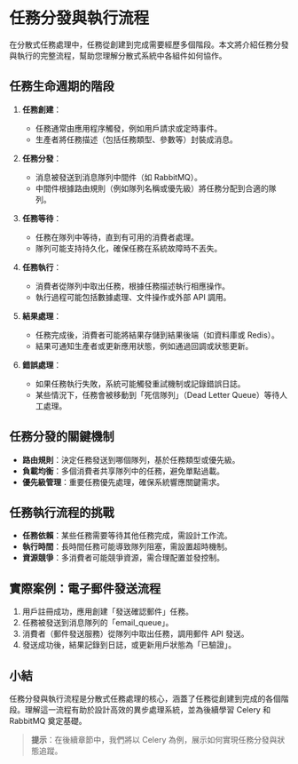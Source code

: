 # 任務分發與執行流程

在分散式任務處理中，任務從創建到完成需要經歷多個階段。本文將介紹任務分發與執行的完整流程，幫助您理解分散式系統中各組件如何協作。

## 任務生命週期的階段

1. **任務創建**：
   - 任務通常由應用程序觸發，例如用戶請求或定時事件。
   - 生產者將任務描述（包括任務類型、參數等）封裝成消息。

2. **任務分發**：
   - 消息被發送到消息隊列中間件（如 RabbitMQ）。
   - 中間件根據路由規則（例如隊列名稱或優先級）將任務分配到合適的隊列。

3. **任務等待**：
   - 任務在隊列中等待，直到有可用的消費者處理。
   - 隊列可能支持持久化，確保任務在系統故障時不丟失。

4. **任務執行**：
   - 消費者從隊列中取出任務，根據任務描述執行相應操作。
   - 執行過程可能包括數據處理、文件操作或外部 API 調用。

5. **結果處理**：
   - 任務完成後，消費者可能將結果存儲到結果後端（如資料庫或 Redis）。
   - 結果可通知生產者或更新應用狀態，例如通過回調或狀態更新。

6. **錯誤處理**：
   - 如果任務執行失敗，系統可能觸發重試機制或記錄錯誤日誌。
   - 某些情況下，任務會被移動到「死信隊列」（Dead Letter Queue）等待人工處理。

## 任務分發的關鍵機制

- **路由規則**：決定任務發送到哪個隊列，基於任務類型或優先級。
- **負載均衡**：多個消費者共享隊列中的任務，避免單點過載。
- **優先級管理**：重要任務優先處理，確保系統響應關鍵需求。

## 任務執行流程的挑戰

- **任務依賴**：某些任務需要等待其他任務完成，需設計工作流。
- **執行時間**：長時間任務可能導致隊列阻塞，需設置超時機制。
- **資源競爭**：多消費者可能競爭資源，需合理配置並發控制。

## 實際案例：電子郵件發送流程

1. 用戶註冊成功，應用創建「發送確認郵件」任務。
2. 任務被發送到消息隊列的「email_queue」。
3. 消費者（郵件發送服務）從隊列中取出任務，調用郵件 API 發送。
4. 發送成功後，結果記錄到日誌，或更新用戶狀態為「已驗證」。

## 小結

任務分發與執行流程是分散式任務處理的核心，涵蓋了任務從創建到完成的各個階段。理解這一流程有助於設計高效的異步處理系統，並為後續學習 Celery 和 RabbitMQ 奠定基礎。

> **提示**：在後續章節中，我們將以 Celery 為例，展示如何實現任務分發與狀態追蹤。
